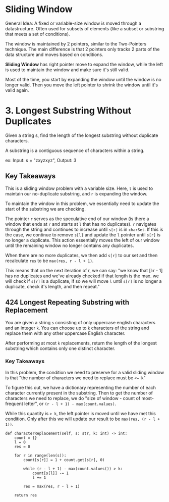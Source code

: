 # Sliding Window

General Idea: A fixed or variable-size window is moved through a datastructure. Often used for subsets of elements (like a subset or substring that meets a set of conditions).

The window is maintained by 2 pointers, similar to the Two-Pointers technique. The main difference is that 2 pointers only tracks 2 parts of the data structure and moves based on conditions.

**Sliding Window** has right pointer move to expand the window, while the left is used to maintain the window and make sure it's still valid.

Most of the time, you start by expanding the window until the window is no longer valid. Then you move the left pointer to shrink the window until it's valid again.

# 3. Longest Substring Without Duplicates

Given a string s, find the length of the longest substring without duplicate characters.

A substring is a contiguous sequence of characters within a string.

ex: Input: s = "zxyzxyz", Output: 3

## Key Takeaways

This is a sliding window problem with a variable size. Here, `l` is used to maintain our no-duplicate substring, and `r` is expanding the window.

To maintain the window in this problem, we essentially need to update the start of the substring we are checking. 

The pointer `r` serves as the speculative end of our window (is there a window that ends at `r` and starts at `l` that has no duplicates). `r` navigates through the string and continues to increase until `s[r]` is in `charSet`. If this is the case, we continue to remove `s[l]` and update the `l` pointer until `s[r]` is no longer a duplicate. This action essentially moves the left of our window until the remaining window no longer contains any duplicates.

When there are no more duplicates, we then add `s[r]` to our set and then recalculate `res` to be `max(res, r - l + 1)`. 

This means that on the next iteration of r, we can say: "we know that [l:r - 1] has no duplicates and we've already checked if that length is the max. we will check if `s[r]` is a duplicate, if so we will move `l` until `s[r]` is no longer a duplicate, check it's length, and then repeat."

## 424 Longest Repeating Substring with Replacement

You are given a string `s` consisting of only uppercase english characters and an integer `k`. You can choose up to `k` characters of the string and replace them with any other uppercase English character.

After performing at most `k` replacements, return the length of the longest substring which contains only one distinct character.

### Key Takeaways

In this problem, the condition we need to preserve for a valid sliding window is that "the number of characters we need to replace must be `<= k`"

To figure this out, we have a dictionary representing the number of each character currently present in the substring. Then to get the number of characters we need to replace, we do "size of window - count of most-frequent letter", or `(r - l + 1) - max(count.values)`.

While this quantity is `> k`, the left pointer is moved until we have met this condition. Only after this we will update our result to be `max(res, (r - l + 1))`.

    def characterReplacement(self, s: str, k: int) -> int:
        count = {}
        l = 0
        res = 0    

        for r in range(len(s)):
            count[s[r]] = 1 + count.get(s[r], 0)

            while (r - l + 1) - max(count.values()) > k:
                count[s[l]] -= 1
                l += 1

            res = max(res, r - l + 1)
        
        return res


